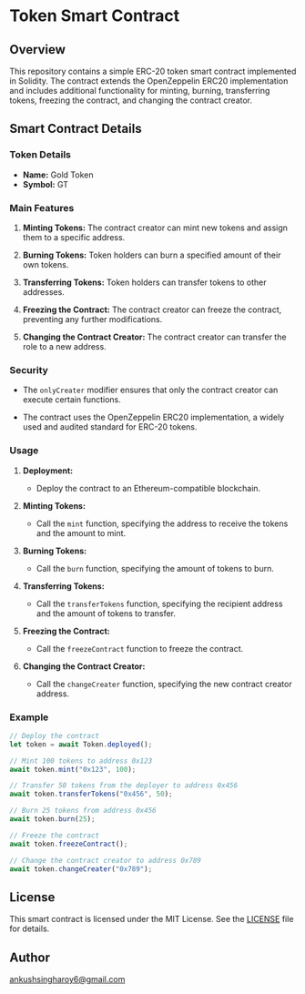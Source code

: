 # Token Smart Contract

## Overview

This repository contains a simple ERC-20 token smart contract implemented in Solidity. The contract extends the OpenZeppelin ERC20 implementation and includes additional functionality for minting, burning, transferring tokens, freezing the contract, and changing the contract creator.

## Smart Contract Details

### Token Details

- **Name:** Gold Token
- **Symbol:** GT

### Main Features

1. **Minting Tokens:** The contract creator can mint new tokens and assign them to a specific address.

2. **Burning Tokens:** Token holders can burn a specified amount of their own tokens.

3. **Transferring Tokens:** Token holders can transfer tokens to other addresses.

4. **Freezing the Contract:** The contract creator can freeze the contract, preventing any further modifications.

5. **Changing the Contract Creator:** The contract creator can transfer the role to a new address.

### Security

- The `onlyCreater` modifier ensures that only the contract creator can execute certain functions.

- The contract uses the OpenZeppelin ERC20 implementation, a widely used and audited standard for ERC-20 tokens.

### Usage

1. **Deployment:**
   - Deploy the contract to an Ethereum-compatible blockchain.

2. **Minting Tokens:**
   - Call the `mint` function, specifying the address to receive the tokens and the amount to mint.

3. **Burning Tokens:**
   - Call the `burn` function, specifying the amount of tokens to burn.

4. **Transferring Tokens:**
   - Call the `transferTokens` function, specifying the recipient address and the amount of tokens to transfer.

5. **Freezing the Contract:**
   - Call the `freezeContract` function to freeze the contract.

6. **Changing the Contract Creator:**
   - Call the `changeCreater` function, specifying the new contract creator address.

### Example

```javascript
// Deploy the contract
let token = await Token.deployed();

// Mint 100 tokens to address 0x123
await token.mint("0x123", 100);

// Transfer 50 tokens from the deployer to address 0x456
await token.transferTokens("0x456", 50);

// Burn 25 tokens from address 0x456
await token.burn(25);

// Freeze the contract
await token.freezeContract();

// Change the contract creator to address 0x789
await token.changeCreater("0x789");
```

## License

This smart contract is licensed under the MIT License. See the [LICENSE](./LICENSE) file for details.

## Author

ankushsingharoy6@gmail.com
